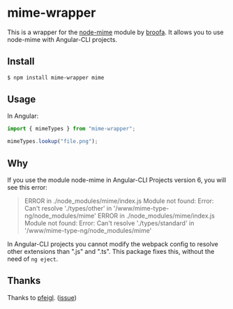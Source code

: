 # mime-wrapper

This is a wrapper for the [node-mime](https://github.com/broofa/node-mime) module by [broofa](https://github.com/broofa).
It allows you to use node-mime with Angular-CLI projects.

## Install

```sh
$ npm install mime-wrapper mime
```

## Usage

In Angular:
```js
import { mimeTypes } from "mime-wrapper";

mimeTypes.lookup("file.png");
```

## Why

If you use the module node-mime in Angular-CLI Projects version 6, you will see this error:
> ERROR in ./node_modules/mime/index.js
Module not found: Error: Can't resolve './types/other' in '/www/mime-type-ng/node_modules/mime'
ERROR in ./node_modules/mime/index.js
Module not found: Error: Can't resolve './types/standard' in '/www/mime-type-ng/node_modules/mime'

In Angular-CLI projects you cannot modify the webpack config to resolve other extensions than ".js" and ".ts". This package fixes this, without the need of ```ng eject```.

## Thanks

Thanks to [pfeigl](https://github.com/pfeigl).
([issue](https://github.com/jshttp/mime-types/issues/50#issuecomment-390932678))
